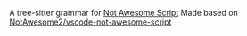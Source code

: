 A tree-sitter grammar for [Not Awesome Script](https://github.com/NotAwesome2/Not-Awesome-Script)
Made based on [NotAwesome2/vscode-not-awesome-script](https://github.com/NotAwesome2/vscode-not-awesome-script)
